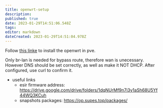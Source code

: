 ```yaml
---
title: openwrt-setup
description: 
published: true
date: 2023-01-29T14:51:06.548Z
tags: 
editor: markdown
dateCreated: 2023-01-29T14:51:04.978Z
---
```


Follow [this linke](https://www.10bests.com/install-openwrt-lede-on-pve/) to install the openwrt in pve.

Only br-lan is needed for bypass route, therefore wan is unecessary.
However DNS should be set correctly, as well as make it NOT DHCP. After configured, use curl to confirm it.

* useful links
	- esir firmware address: https://drive.google.com/drive/folders/1dqNUrMf9n7i3y1aSh68U5Yf44WQ3KCuh
	- snapshots packages: https://op.supes.top/packages/